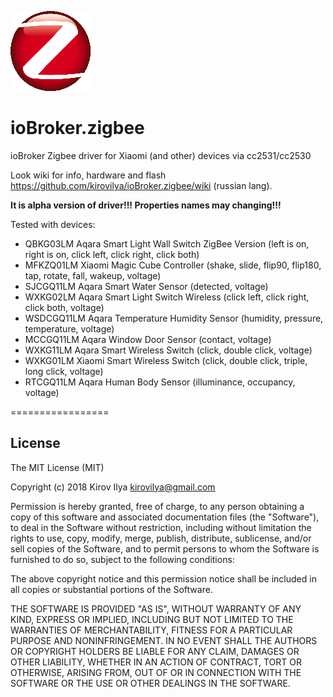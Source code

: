 ![Logo](admin/zigbee.png)
# ioBroker.zigbee

ioBroker Zigbee driver for Xiaomi (and other) devices via cc2531/cc2530

Look wiki for info, hardware and flash https://github.com/kirovilya/ioBroker.zigbee/wiki (russian lang).

**It is alpha version of driver!!! Properties names may changing!!!**

Tested with devices:

* QBKG03LM Aqara Smart Light Wall Switch ZigBee Version (left is on, right is on, click left, click right, click both)
* MFKZQ01LM Xiaomi Magic Cube Controller (shake, slide, flip90, flip180, tap, rotate, fall, wakeup, voltage)
* SJCGQ11LM Aqara Smart Water Sensor (detected, voltage)
* WXKG02LM Aqara Smart Light Switch Wireless (click left, click right, click both, voltage)
* WSDCGQ11LM Aqara Temperature Humidity Sensor (humidity, pressure, temperature, voltage)
* MCCGQ11LM Aqara Window Door Sensor (contact, voltage)
* WXKG11LM Aqara Smart Wireless Switch (click, double click, voltage)
* WXKG01LM Xiaomi Smart Wireless Switch (click, double click, triple, long click, voltage)
* RTCGQ11LM Aqara Human Body Sensor (illuminance, occupancy, voltage)


=================

## License
The MIT License (MIT)

Copyright (c) 2018 Kirov Ilya <kirovilya@gmail.com>

Permission is hereby granted, free of charge, to any person obtaining a copy
of this software and associated documentation files (the "Software"), to deal
in the Software without restriction, including without limitation the rights
to use, copy, modify, merge, publish, distribute, sublicense, and/or sell
copies of the Software, and to permit persons to whom the Software is
furnished to do so, subject to the following conditions:

The above copyright notice and this permission notice shall be included in
all copies or substantial portions of the Software.

THE SOFTWARE IS PROVIDED "AS IS", WITHOUT WARRANTY OF ANY KIND, EXPRESS OR
IMPLIED, INCLUDING BUT NOT LIMITED TO THE WARRANTIES OF MERCHANTABILITY,
FITNESS FOR A PARTICULAR PURPOSE AND NONINFRINGEMENT. IN NO EVENT SHALL THE
AUTHORS OR COPYRIGHT HOLDERS BE LIABLE FOR ANY CLAIM, DAMAGES OR OTHER
LIABILITY, WHETHER IN AN ACTION OF CONTRACT, TORT OR OTHERWISE, ARISING FROM,
OUT OF OR IN CONNECTION WITH THE SOFTWARE OR THE USE OR OTHER DEALINGS IN
THE SOFTWARE.
